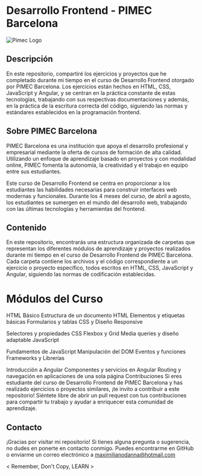 # Desarrollo Frontend - PIMEC Barcelona
![Pimec Logo](/logoPimec.jpg)

## Descripción
En este repositorio, compartiré los ejercicios y proyectos que he completado durante mi tiempo en el curso de Desarrollo Frontend otorgado por PIMEC Barcelona. Los ejercicios están hechos en HTML, CSS, JavaScript y Angular, y se centran en la práctica constante de estas tecnologías, trabajando con sus respectivas documentaciones y además, en la práctica de la escritura correcta del código, siguiendo las normas y estándares establecidos en la programación frontend.

## Sobre PIMEC Barcelona
PIMEC Barcelona es una institución que apoya el desarrollo profesional y empresarial mediante la oferta de cursos de formación de alta calidad. Utilizando un enfoque de aprendizaje basado en proyectos y con modalidad online, PIMEC fomenta la autonomía, la creatividad y el trabajo en equipo entre sus estudiantes.

Este curso de Desarrollo Frontend se centra en proporcionar a los estudiantes las habilidades necesarias para construir interfaces web modernas y funcionales. Durante los 4 meses del curso, de abril a agosto, los estudiantes se sumergen en el mundo del desarrollo web, trabajando con las últimas tecnologías y herramientas del frontend.

## Contenido
En este repositorio, encontrarás una estructura organizada de carpetas que representan los diferentes módulos de aprendizaje y proyectos realizados durante mi tiempo en el curso de Desarrollo Frontend de PIMEC Barcelona. Cada carpeta contiene los archivos y el código correspondiente a un ejercicio o proyecto específico, todos escritos en HTML, CSS, JavaScript y Angular, siguiendo las normas de codificación establecidas.

# Módulos del Curso

HTML Básico
Estructura de un documento HTML
Elementos y etiquetas básicas
Formularios y tablas
CSS y Diseño Responsive

Selectores y propiedades CSS
Flexbox y Grid
Media queries y diseño adaptable
JavaScript

Fundamentos de JavaScript
Manipulación del DOM
Eventos y funciones
Frameworks y Librerías

Introducción a Angular
Componentes y servicios en Angular
Routing y navegación en aplicaciones de una sola página
Contribuciones
Si eres estudiante del curso de Desarrollo Frontend de PIMEC Barcelona y has realizado ejercicios o proyectos similares, ¡te invito a contribuir a este repositorio! Siéntete libre de abrir un pull request con tus contribuciones para compartir tu trabajo y ayudar a enriquecer esta comunidad de aprendizaje.

## Contacto
¡Gracias por visitar mi repositorio! Si tienes alguna pregunta o sugerencia, no dudes en ponerte en contacto conmigo. Puedes encontrarme en GitHub o enviarme un correo electrónico a maximilianodanna@hotmail.com

< Remember, Don't Copy, LEARN >

